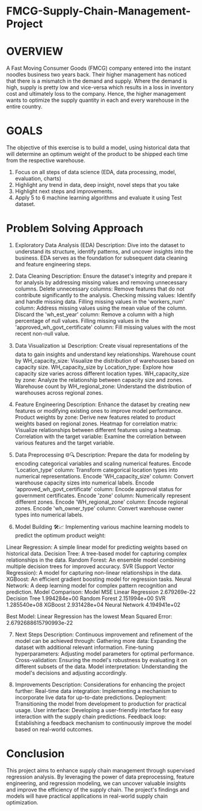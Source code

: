 # FMCG-Supply-Chain-Management-Project

# OVERVIEW

A Fast Moving Consumer Goods (FMCG) company entered into the instant noodles business two
years back. Their higher management has noticed that there is a mismatch in the demand and
supply. Where the demand is high, supply is pretty low and vice-versa which results in a loss in
inventory cost and ultimately loss to the company. Hence, the higher management wants to
optimize the supply quantity in each and every warehouse in the entire country.

# GOALS

The objective of this exercise is to build a model, using historical data that will determine an
optimum weight of the product to be shipped each time from the respective warehouse.
1. Focus on all steps of data science (EDA, data processing, model, evaluation, charts)
2. Highlight any trend in data, deep insight, novel steps that you take
3. Highlight next steps and improvements.
4. Apply 5 to 6 machine learning algorithms and evaluate it using Test dataset.

# Problem Solving Approach 

1. Exploratory Data Analysis (EDA)
Description: Dive into the dataset to understand its structure, identify patterns, and uncover insights into the business. EDA serves as the foundation for subsequent data cleaning and feature engineering steps.

2. Data Cleaning 
Description: Ensure the dataset's integrity and prepare it for analysis by addressing missing values and removing unnecessary columns.
Delete unnecessary columns: Remove features that do not contribute significantly to the analysis.
Checking missing values: Identify and handle missing data.
Filling missing values in the 'workers_num' column: Address missing values using the mean value of the column.
Discard the 'wh_est_year' column: Remove a column with a high percentage of null values.
Filling missing values in the 'approved_wh_govt_certificate' column: Fill missing values with the most recent non-null value.

3. Data Visualization 📊
Description: Create visual representations of the data to gain insights and understand key relationships.
Warehouse count by WH_capacity_size: Visualize the distribution of warehouses based on capacity size.
WH_capacity_size by Location_type: Explore how capacity size varies across different location types.
WH_capacity_size by zone: Analyze the relationship between capacity size and zones.
Warehouse count by WH_regional_zone: Understand the distribution of warehouses across regional zones.

4. Feature Engineering
Description: Enhance the dataset by creating new features or modifying existing ones to improve model performance.
Product weights by zone: Derive new features related to product weights based on regional zones.
Heatmap for correlation matrix: Visualize relationships between different features using a heatmap.
Correlation with the target variable: Examine the correlation between various features and the target variable.

5. Data Preprocessing 🌐🔍
Description: Prepare the data for modeling by encoding categorical variables and scaling numerical features.
Encode 'Location_type' column: Transform categorical location types into numerical representations.
Encode 'WH_capacity_size' column: Convert warehouse capacity sizes into numerical labels.
Encode 'approved_wh_govt_certificate' column: Encode approval status for government certificates.
Encode 'zone' column: Numerically represent different zones.
Encode 'WH_regional_zone' column: Encode regional zones.
Encode 'wh_owner_type' column: Convert warehouse owner types into numerical labels.

6. Model Building 🛠️📈
Implementing various machine learning models to predict the optimum product weight:

Linear Regression: A simple linear model for predicting weights based on historical data.
Decision Tree: A tree-based model for capturing complex relationships in the data.
Random Forest: An ensemble model combining multiple decision trees for improved accuracy.
SVR (Support Vector Regression): A model for capturing non-linear relationships in the data.
XGBoost: An efficient gradient boosting model for regression tasks.
Neural Network: A deep learning model for complex pattern recognition and prediction.
Model Comparison:
Model	MSE
Linear Regression	2.679269e-22
Decision Tree	1.994284e+00
Random Forest	2.151994e+00
SVR	1.285540e+08
XGBoost	2.931428e+04
Neural Network	4.194941e+02

Best Model:
Linear Regression has the lowest Mean Squared Error: 2.6792688615790993e-22

7. Next Steps 
Description: Continuous improvement and refinement of the model can be achieved through:
Gathering more data: Expanding the dataset with additional relevant information.
Fine-tuning hyperparameters: Adjusting model parameters for optimal performance.
Cross-validation: Ensuring the model's robustness by evaluating it on different subsets of the data.
Model interpretation: Understanding the model's decisions and adjusting accordingly.

8. Improvements 
Description: Considerations for enhancing the project further:
Real-time data integration: Implementing a mechanism to incorporate live data for up-to-date predictions.
Deployment: Transitioning the model from development to production for practical usage.
User interface: Developing a user-friendly interface for easy interaction with the supply chain predictions.
Feedback loop: Establishing a feedback mechanism to continuously improve the model based on real-world outcomes.

# Conclusion 
This project aims to enhance supply chain management through supervised regression analysis. By leveraging the power of data preprocessing, feature engineering, and regression modeling, we can uncover valuable insights and improve the efficiency of the supply chain. The project's findings and models will have practical applications in real-world supply chain optimization.
